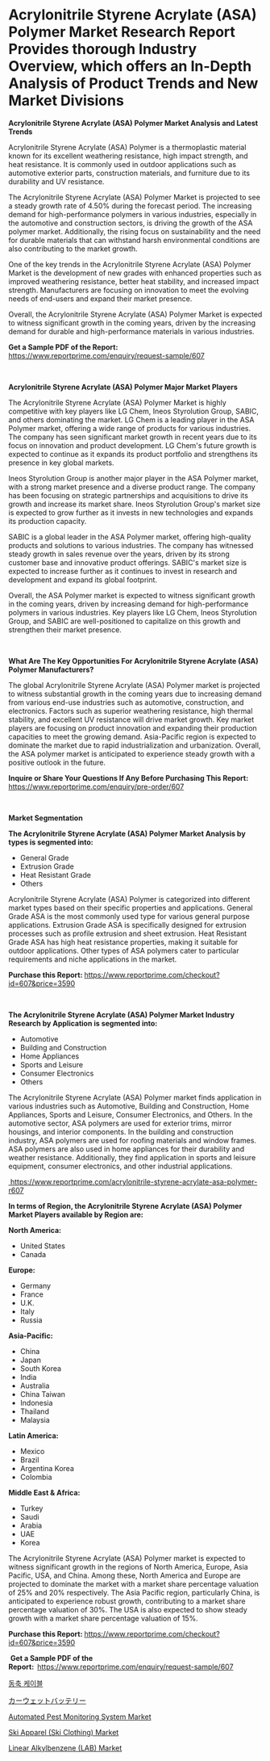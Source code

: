 <p><h1>Acrylonitrile Styrene Acrylate (ASA) Polymer Market Research Report Provides thorough Industry Overview, which offers an In-Depth Analysis of Product Trends and New Market Divisions</h1></p><p><strong>Acrylonitrile Styrene Acrylate (ASA) Polymer Market Analysis and Latest Trends</strong></p>
<p><p>Acrylonitrile Styrene Acrylate (ASA) Polymer is a thermoplastic material known for its excellent weathering resistance, high impact strength, and heat resistance. It is commonly used in outdoor applications such as automotive exterior parts, construction materials, and furniture due to its durability and UV resistance.</p><p>The Acrylonitrile Styrene Acrylate (ASA) Polymer Market is projected to see a steady growth rate of 4.50% during the forecast period. The increasing demand for high-performance polymers in various industries, especially in the automotive and construction sectors, is driving the growth of the ASA polymer market. Additionally, the rising focus on sustainability and the need for durable materials that can withstand harsh environmental conditions are also contributing to the market growth.</p><p>One of the key trends in the Acrylonitrile Styrene Acrylate (ASA) Polymer Market is the development of new grades with enhanced properties such as improved weathering resistance, better heat stability, and increased impact strength. Manufacturers are focusing on innovation to meet the evolving needs of end-users and expand their market presence.</p><p>Overall, the Acrylonitrile Styrene Acrylate (ASA) Polymer Market is expected to witness significant growth in the coming years, driven by the increasing demand for durable and high-performance materials in various industries.</p></p>
<p><strong>Get a Sample PDF of the Report:&nbsp;</strong> <a href="https://www.reportprime.com/enquiry/request-sample/607">https://www.reportprime.com/enquiry/request-sample/607</a></p>
<p>&nbsp;</p>
<p><strong>Acrylonitrile Styrene Acrylate (ASA) Polymer Major Market Players</strong></p>
<p><p>The Acrylonitrile Styrene Acrylate (ASA) Polymer Market is highly competitive with key players like LG Chem, Ineos Styrolution Group, SABIC, and others dominating the market. LG Chem is a leading player in the ASA Polymer market, offering a wide range of products for various industries. The company has seen significant market growth in recent years due to its focus on innovation and product development. LG Chem's future growth is expected to continue as it expands its product portfolio and strengthens its presence in key global markets.</p><p>Ineos Styrolution Group is another major player in the ASA Polymer market, with a strong market presence and a diverse product range. The company has been focusing on strategic partnerships and acquisitions to drive its growth and increase its market share. Ineos Styrolution Group's market size is expected to grow further as it invests in new technologies and expands its production capacity.</p><p>SABIC is a global leader in the ASA Polymer market, offering high-quality products and solutions to various industries. The company has witnessed steady growth in sales revenue over the years, driven by its strong customer base and innovative product offerings. SABIC's market size is expected to increase further as it continues to invest in research and development and expand its global footprint.</p><p>Overall, the ASA Polymer market is expected to witness significant growth in the coming years, driven by increasing demand for high-performance polymers in various industries. Key players like LG Chem, Ineos Styrolution Group, and SABIC are well-positioned to capitalize on this growth and strengthen their market presence.</p></p>
<p>&nbsp;</p>
<p><strong>What Are The Key Opportunities For Acrylonitrile Styrene Acrylate (ASA) Polymer Manufacturers?</strong></p>
<p><p>The global Acrylonitrile Styrene Acrylate (ASA) Polymer market is projected to witness substantial growth in the coming years due to increasing demand from various end-use industries such as automotive, construction, and electronics. Factors such as superior weathering resistance, high thermal stability, and excellent UV resistance will drive market growth. Key market players are focusing on product innovation and expanding their production capacities to meet the growing demand. Asia-Pacific region is expected to dominate the market due to rapid industrialization and urbanization. Overall, the ASA polymer market is anticipated to experience steady growth with a positive outlook in the future.</p></p>
<p><strong>Inquire or Share Your Questions If Any Before Purchasing This Report:</strong> <a href="https://www.reportprime.com/enquiry/pre-order/607">https://www.reportprime.com/enquiry/pre-order/607</a></p>
<p>&nbsp;</p>
<p><strong>Market Segmentation</strong></p>
<p><strong>The Acrylonitrile Styrene Acrylate (ASA) Polymer Market Analysis by types is segmented into:</strong></p>
<p><ul><li>General Grade</li><li>Extrusion Grade</li><li>Heat Resistant Grade</li><li>Others</li></ul></p>
<p><p>Acrylonitrile Styrene Acrylate (ASA) Polymer is categorized into different market types based on their specific properties and applications. General Grade ASA is the most commonly used type for various general purpose applications. Extrusion Grade ASA is specifically designed for extrusion processes such as profile extrusion and sheet extrusion. Heat Resistant Grade ASA has high heat resistance properties, making it suitable for outdoor applications. Other types of ASA polymers cater to particular requirements and niche applications in the market.</p></p>
<p><strong>Purchase this Report:&nbsp;</strong><a href="https://www.reportprime.com/checkout?id=607&price=3590">https://www.reportprime.com/checkout?id=607&price=3590</a></p>
<p>&nbsp;</p>
<p><strong>The Acrylonitrile Styrene Acrylate (ASA) Polymer Market Industry Research by Application is segmented into:</strong></p>
<p><ul><li>Automotive</li><li>Building and Construction</li><li>Home Appliances</li><li>Sports and Leisure</li><li>Consumer Electronics</li><li>Others</li></ul></p>
<p><p>The Acrylonitrile Styrene Acrylate (ASA) Polymer market finds application in various industries such as Automotive, Building and Construction, Home Appliances, Sports and Leisure, Consumer Electronics, and Others. In the automotive sector, ASA polymers are used for exterior trims, mirror housings, and interior components. In the building and construction industry, ASA polymers are used for roofing materials and window frames. ASA polymers are also used in home appliances for their durability and weather resistance. Additionally, they find application in sports and leisure equipment, consumer electronics, and other industrial applications.</p></p>
<p><a href="https://www.reportprime.com/acrylonitrile-styrene-acrylate-asa-polymer-r607">&nbsp;https://www.reportprime.com/acrylonitrile-styrene-acrylate-asa-polymer-r607</a></p>
<p><strong>In terms of Region, the Acrylonitrile Styrene Acrylate (ASA) Polymer Market Players available by Region are:</strong></p>
<p>
    <p> <strong> North America: </strong>
        <ul>
            <li>United States</li>
            <li>Canada</li>
        </ul>
        </p> 
    <p> <strong> Europe: </strong>
        <ul>
            <li>Germany</li>
            <li>France</li>
            <li>U.K.</li>
            <li>Italy</li>
            <li>Russia</li>
        </ul>
        </p> 
    <p> <strong> Asia-Pacific: </strong>
        <ul>
            <li>China</li>
            <li>Japan</li>
            <li>South Korea</li>
            <li>India</li>
            <li>Australia</li>
            <li>China Taiwan</li>
            <li>Indonesia</li>
            <li>Thailand</li>
            <li>Malaysia</li>
        </ul>
        </p> 
    <p> <strong> Latin America: </strong>
        <ul>
            <li>Mexico</li>
            <li>Brazil</li>
            <li>Argentina Korea</li>
            <li>Colombia</li>
        </ul>
        </p> 
    <p> <strong> Middle East & Africa: </strong>
        <ul>
            <li>Turkey</li>
            <li>Saudi</li>
            <li>Arabia</li>
            <li>UAE</li>
            <li>Korea</li>
        </ul>
    </p>
    </p>
<p><p>The Acrylonitrile Styrene Acrylate (ASA) Polymer market is expected to witness significant growth in the regions of North America, Europe, Asia Pacific, USA, and China. Among these, North America and Europe are projected to dominate the market with a market share percentage valuation of 25% and 20% respectively. The Asia Pacific region, particularly China, is anticipated to experience robust growth, contributing to a market share percentage valuation of 30%. The USA is also expected to show steady growth with a market share percentage valuation of 15%.</p></p>
<p><strong>Purchase this Report: </strong><a href="https://www.reportprime.com/checkout?id=607&price=3590">https://www.reportprime.com/checkout?id=607&price=3590</a></p>
<p>&nbsp;<strong>Get a Sample PDF of the Report:&nbsp;&nbsp;</strong><a href="https://www.reportprime.com/enquiry/request-sample/607">https://www.reportprime.com/enquiry/request-sample/607</a></p>
<p><strong></strong></p>
<p><p><a href="https://medium.com/@allisonkreiger/%EB%8F%99%EC%B6%95-%EC%BC%80%EC%9D%B4%EB%B8%94-%EC%8B%9C%EC%9E%A5-%EC%98%88%EC%B8%A1-2024%EB%85%84%EB%B6%80%ED%84%B0-2031%EB%85%84%EA%B9%8C%EC%A7%80%EC%9D%98-%EA%B8%80%EB%A1%9C%EB%B2%8C-%EC%8B%9C%EC%9E%A5-%EB%8F%99%ED%96%A5-%EB%B0%8F-%EB%B6%84%EC%84%9D%EC%9D%84-140-%ED%8E%98%EC%9D%B4%EC%A7%80%EC%97%90%EC%84%9C-%EB%8B%A4%EB%A3%B8-d461cf03dc02">동축 케이블</a></p><p><a href="https://medium.com/@amiles.fermin/%E3%82%AB%E3%83%BC%E3%82%A6%E3%82%A7%E3%83%83%E3%83%88%E3%83%90%E3%83%83%E3%83%86%E3%83%AA%E3%83%BC%E3%83%9E%E3%83%BC%E3%82%B1%E3%83%83%E3%83%88%E3%81%AE%E8%A6%8F%E6%A8%A1-%E6%88%90%E9%95%B7-%E3%81%8A%E3%82%88%E3%81%B3%E5%B8%82%E5%A0%B4%E3%82%BB%E3%82%B0%E3%83%A1%E3%83%B3%E3%83%86%E3%83%BC%E3%82%B7%E3%83%A7%E3%83%B3%E3%81%A8%E5%9C%B0%E5%9F%9F%E5%88%A5%E3%82%A4%E3%83%B3%E3%82%B5%E3%82%A4%E3%83%88%E3%81%AB%E3%82%88%E3%82%8B%E7%94%A3%E6%A5%AD%E5%88%86%E6%9E%90-2031%E5%B9%B4%E3%81%BE%E3%81%A7%E3%81%AE%E4%BA%88%E6%B8%AC-2148652351f2">カーウェットバッテリー</a></p><p><a href="https://issuu.com/reportprime-2/docs/automated-pest-monitoring-system-market-size-2030.">Automated Pest Monitoring System Market</a></p><p><a href="https://medium.com/@polesdua.1/ski-apparel-ski-clothing-market-size-by-type-jacket-pants-one-piece-suits-by-product-c60d8c3ecbae">Ski Apparel (Ski Clothing) Market</a></p><p><a href="https://github.com/ayamsauke86/Market-Research-Report-List-1/blob/main/linear-alkylbenzene-lab-market.md">Linear Alkylbenzene (LAB) Market</a></p></p>